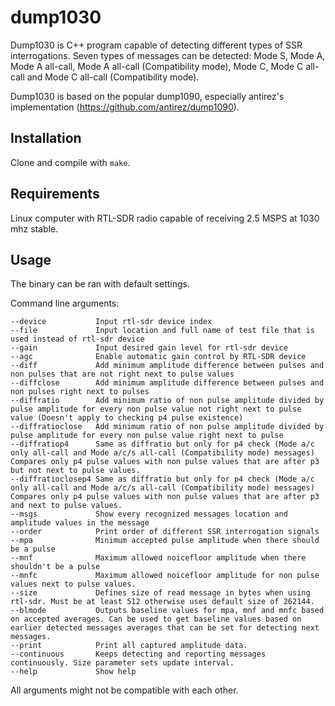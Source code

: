 # dump1030

Dump1030 is C++ program capable of detecting different types of SSR
interrogations. Seven types of messages can be detected: Mode S, Mode A, Mode A all-call, Mode A all-call (Compatibility mode), Mode C, Mode C all-call and Mode C all-call (Compatibility mode).

Dump1030 is based on the popular dump1090, especially antirez's implementation (https://github.com/antirez/dump1090).

## Installation

Clone and compile with `make`.

## Requirements

Linux computer with RTL-SDR radio capable of receiving 2.5 MSPS at 1030 mhz stable.

## Usage

The binary can be ran with default settings.

Command line arguments:
```
--device           Input rtl-sdr device index
--file             Input location and full name of test file that is used instead of rtl-sdr device
--gain             Input desired gain level for rtl-sdr device
--agc              Enable automatic gain control by RTL-SDR device
--diff             Add minimum amplitude difference between pulses and non pulses that are not right next to pulse values
--diffclose        Add minimum amplitude difference between pulses and non pulses right next to pulses
--diffratio        Add minimum ratio of non pulse amplitude divided by pulse amplitude for every non pulse value not right next to pulse value (Doesn't apply to checking p4 pulse existence)
--diffratioclose   Add minimum ratio of non pulse amplitude divided by pulse amplitude for every non pulse value right next to pulse
--diffratiop4      Same as diffratio but only for p4 check (Mode a/c only all-call and Mode a/c/s all-call (Compatibility mode) messages)
Compares only p4 pulse values with non pulse values that are after p3 but not next to pulse values.
--diffratioclosep4 Same as diffratio but only for p4 check (Mode a/c only all-call and Mode a/c/s all-call (Compatibility mode) messages)
Compares only p4 pulse values with non pulse values that are after p3 and next to pulse values.
--msgs             Show every recognized messages location and amplitude values in the message
--order            Print order of different SSR interrogation signals
--mpa              Minimum accepted pulse amplitude when there should be a pulse
--mnf              Maximum allowed noicefloor amplitude when there shouldn't be a pulse
--mnfc             Maximum allowed noicefloor amplitude for non pulse values next to pulse values.
--size             Defines size of read message in bytes when using rtl-sdr. Must be at least 512 otherwise uses default size of 262144.
--blmode           Outputs baseline values for mpa, mnf and mnfc based on accepted averages. Can be used to get baseline values based on earlier detected messages averages that can be set for detecting next messages.
--print            Print all captured amplitude data.
--continuous       Keeps detecting and reporting messages continuously. Size parameter sets update interval.
--help             Show help
```

All arguments might not be compatible with each other.


